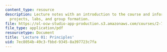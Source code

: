 ```yaml
---
content_type: resource
description: Lecture notes with an introduction to the course and information on assessment,
  projects, labs, and group formation.
file: https://ol-ocw-studio-app-production.s3.amazonaws.com/courses/2-72-elements-of-mechanical-design-spring-2009/7ec8054b49c3fbbd93458a397723c7fa_MIT2_72s09_lec01.pdf
file_type: application/pdf
resourcetype: Document
title: 'Lecture 01: Principles'
uid: 7ec8054b-49c3-fbbd-9345-8a397723c7fa
---
```

